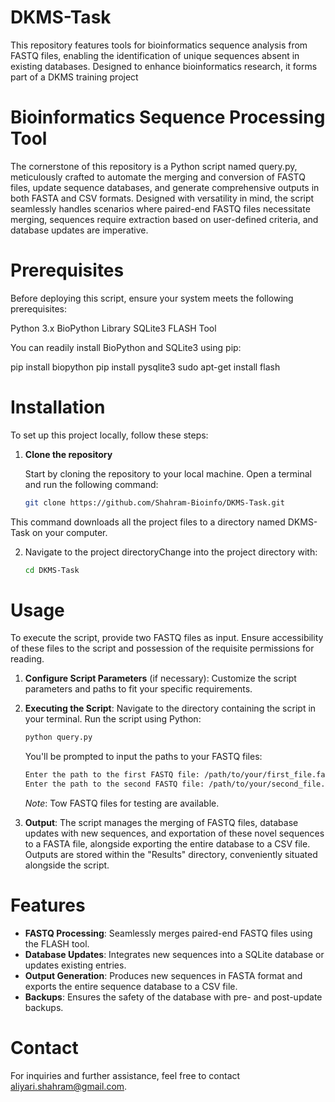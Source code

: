# DKMS-Task
This repository features tools for bioinformatics sequence analysis from FASTQ files, enabling the identification of unique sequences absent in existing databases. Designed to enhance bioinformatics research, it forms part of a DKMS training project

# Bioinformatics Sequence Processing Tool
The cornerstone of this repository is a Python script named query.py, meticulously crafted to automate the merging and conversion of FASTQ files, update sequence databases, and generate comprehensive outputs in both FASTA and CSV formats. Designed with versatility in mind, the script seamlessly handles scenarios where paired-end FASTQ files necessitate merging, sequences require extraction based on user-defined criteria, and database updates are imperative.

# Prerequisites
Before deploying this script, ensure your system meets the following prerequisites:

Python 3.x
BioPython Library
SQLite3
FLASH Tool

You can readily install BioPython and SQLite3 using pip:

pip install biopython
pip install pysqlite3
sudo apt-get install flash

# Installation

To set up this project locally, follow these steps:

1. **Clone the repository**
   
   Start by cloning the repository to your local machine. Open a terminal and run the following command:
   
   ```bash
   git clone https://github.com/Shahram-Bioinfo/DKMS-Task.git
   
This command downloads all the project files to a directory named DKMS-Task on your computer.

2. Navigate to the project directoryChange into the project directory with:

   ```bash
   cd DKMS-Task
   ```
# Usage
To execute the script, provide two FASTQ files as input. Ensure accessibility of these files to the script and possession of the requisite permissions for reading.

1. **Configure Script Parameters** (if necessary):
   Customize the script parameters and paths to fit your specific requirements.

2. **Executing the Script**:
   Navigate to the directory containing the script in your terminal.
   Run the script using Python:

   ```bash
   python query.py
   ```

   You'll be prompted to input the paths to your FASTQ files:

   ```bash
   Enter the path to the first FASTQ file: /path/to/your/first_file.fastq
   Enter the path to the second FASTQ file: /path/to/your/second_file.fastq
   ```

   *Note*: Tow FASTQ files for testing are available.

3. **Output**:
   The script manages the merging of FASTQ files, database updates with new sequences, and exportation of these novel sequences to a FASTA file, alongside exporting the entire database to a CSV file.
   Outputs are stored within the "Results" directory, conveniently situated alongside the script.

# Features
 - **FASTQ Processing**: Seamlessly merges paired-end FASTQ files using the FLASH tool.
 - **Database Updates**: Integrates new sequences into a SQLite database or updates existing entries.
 - **Output Generation**: Produces new sequences in FASTA format and exports the entire sequence database to a CSV file.
 - **Backups**: Ensures the safety of the database with pre- and post-update backups.

# Contact
For inquiries and further assistance, feel free to contact aliyari.shahram@gmail.com.
